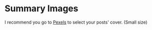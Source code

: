 # Summary Images

I recommend you go to [Pexels](https://www.pexels.com/) to select your posts' cover. (Small size)
